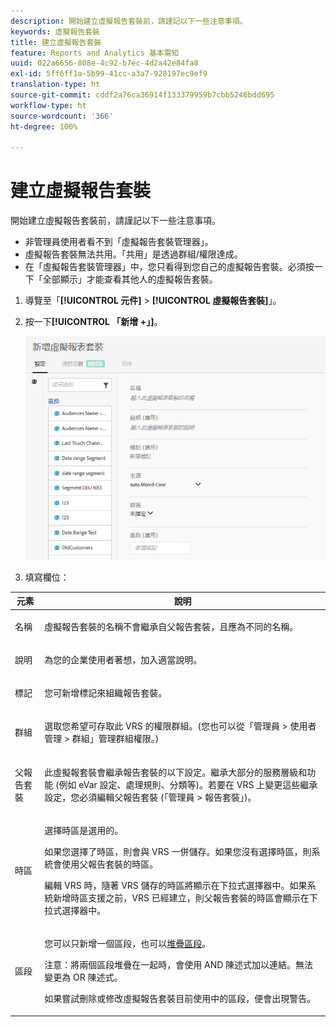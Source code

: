 ```yaml
---
description: 開始建立虛擬報告套裝前，請謹記以下一些注意事項。
keywords: 虛擬報告套裝
title: 建立虛擬報告套裝
feature: Reports and Analytics 基本需知
uuid: 022a6656-808e-4c92-b7ec-4d2a42e84fa8
exl-id: 5ff6ff1a-5b99-41cc-a3a7-928197ec9ef9
translation-type: ht
source-git-commit: cddf2a76ca36914f133379959b7cbb5246bdd695
workflow-type: ht
source-wordcount: '366'
ht-degree: 100%

---
```


# 建立虛擬報告套裝

開始建立虛擬報告套裝前，請謹記以下一些注意事項。

* 非管理員使用者看不到「虛擬報告套裝管理器」。
* 虛擬報告套裝無法共用。「共用」是透過群組/權限達成。
* 在「虛擬報告套裝管理器」中，您只看得到您自己的虛擬報告套裝。必須按一下「全部顯示」才能查看其他人的虛擬報告套裝。

1. 導覽至「**[!UICONTROL 元件]** > **[!UICONTROL 虛擬報告套裝]**」。
1. 按一下&#x200B;**[!UICONTROL 「新增 +」]**。

   ![](assets/new_vrs.png)

1. 填寫欄位：

<table id="table_0F85B56480BB46CBA5BE236BBD70156D"> 
 <thead> 
  <tr> 
   <th colname="col1" class="entry"> 元素 </th> 
   <th colname="col2" class="entry"> 說明 </th> 
  </tr> 
 </thead>
 <tbody> 
  <tr> 
   <td colname="col1"> 名稱 </td> 
   <td colname="col2"> <p>虛擬報告套裝的名稱不會繼承自父報告套裝，且應為不同的名稱。 </p> </td> 
  </tr> 
  <tr> 
   <td colname="col1"> 說明 </td> 
   <td colname="col2"> <p>為您的企業使用者著想，加入適當說明。 </p> </td> 
  </tr> 
  <tr> 
   <td colname="col1"> 標記 </td> 
   <td colname="col2"> <p>您可新增標記來組織報告套裝。 </p> </td> 
  </tr> 
  <tr> 
   <td colname="col1"> 群組  </td> 
   <td colname="col2"> <p>選取您希望可存取此 VRS 的權限群組。(您也可以從<span class="ignoretag"><span class="uicontrol">「管理員</span> &gt; <span class="uicontrol">使用者管理</span> &gt; <span class="uicontrol">群組」</span></span>管理群組權限。) </p> </td> 
  </tr> 
  <tr> 
   <td colname="col1"> 父報告套裝 </td> 
   <td colname="col2"> <p>此虛擬報套裝會繼承報告套裝的以下設定。繼承大部分的服務層級和功能 (例如 eVar 設定、處理規則、分類等)。若要在 VRS 上變更這些繼承設定，您必須編輯父報告套裝 (<span class="ignoretag"><span class="uicontrol">「管理員</span> &gt; <span class="uicontrol">報告套裝」</span></span>)。 </p> </td> 
  </tr> 
  <tr> 
   <td colname="col1"> 時區 </td> 
   <td colname="col2"> <p>選擇時區是選用的。 </p> <p>如果您選擇了時區，則會與 VRS 一併儲存。如果您沒有選擇時區，則系統會使用父報告套裝的時區。 </p> <p>編輯 VRS 時，隨著 VRS 儲存的時區將顯示在下拉式選擇器中。如果系統新增時區支援之前，VRS 已經建立，則父報告套裝的時區會顯示在下拉式選擇器中。 </p> </td> 
  </tr> 
  <tr> 
   <td colname="col1"> 區段 </td> 
   <td colname="col2"> <p>您可以只新增一個區段，也可以<a href="https://docs.adobe.com/content/help/zh-Hant/analytics/components/segmentation/segmentation-workflow/seg-build.html"  >堆疊區段</a>。 </p> <p> <p>注意：將兩個區段堆疊在一起時，會使用 AND 陳述式加以連結。無法變更為 OR 陳述式。 </p> </p> <p>如果嘗試刪除或修改虛擬報告套裝目前使用中的區段，便會出現警告。 </p> </td> 
  </tr> 
 </tbody> 
</table>
